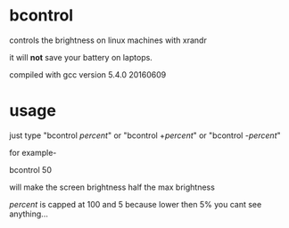 # bcontrol
controls the brightness on linux machines with xrandr

it will **not** save your battery on laptops. 

compiled with gcc version 5.4.0 20160609 

# usage
just type "bcontrol _percent_" or "bcontrol +_percent_" or "bcontrol -_percent_"

for example- 

bcontrol 50

will make the screen brightness half the max brightness


_percent_ is capped at 100 and 5 because lower then 5% you cant see anything...
